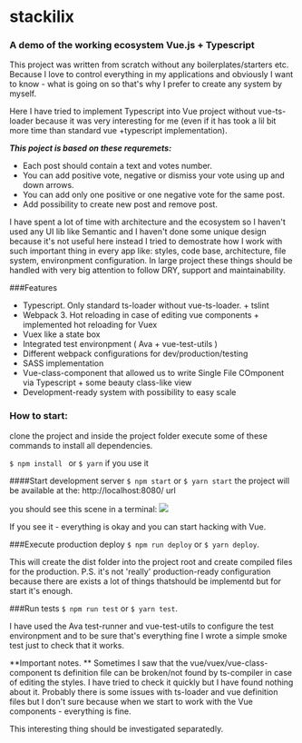 # stackilix
### A demo of the working ecosystem Vue.js + Typescript 

This project was written from scratch without any boilerplates/starters etc. Because I love to control everything in my applications and obviously I want to know - what is going on so that's why I prefer to create any system by myself.

Here I have tried to implement Typescript into Vue project without vue-ts-loader because it was very interesting for me (even if it has took a lil bit more time than standard  vue +typescript implementation). 


***This poject is based on these requremets:***

-	Each post should contain a text and votes number.
-	You can add positive vote, negative or dismiss your vote using up and down arrows. 
-	You can add only one positive or one negative vote for the same post.
-	Add possibility to create new post and remove post. 

I have spent a lot of time with architecture and the ecosystem so I haven't used any UI lib like Semantic and I haven't done some unique design because it's not useful here instead I tried to demostrate how I work with such important thing in every app like: styles, code base, architecture, file system, environpment configuration. In large project these things should be handled with very big attention to follow DRY, support and maintainability.

###Features

- Typescript. Only standard ts-loader without vue-ts-loader. + tslint
- Webpack 3. Hot reloading in case of editing vue components + implemented hot reloading for Vuex
- Vuex like a state box
- Integrated test environpment ( Ava + vue-test-utils )
- Different webpack configurations for dev/production/testing
- SASS implementation
- Vue-class-component that allowed us to write Single File COmponent via Typescript + some beauty class-like view
- Development-ready system with possibility to easy scale

### How to start:
clone the project and inside the project folder execute some of these commands to install all dependencies.

`$ npm install ` or `$ yarn` if you use it

####Start development server
`$ npm start` or `$ yarn start`
the project will be available at the: http://localhost:8080/  url

you should see this scene in a terminal:
![](http://i67.tinypic.com/2wd3pu8.png)

If you see it - everything is okay and you can start hacking with Vue.

###Execute production deploy
`$ npm run deploy` or `$ yarn deploy`.

This will create the dist folder into the project root and create compiled files for the production. P.S. it's not 'really' production-ready configuration because there are exists a lot of things thatshould be implementd but for start it's enough.

###Run tests
`$ npm run test` or `$ yarn test`.

I have used the Ava test-runner and vue-test-utils to configure the test environpment and to be sure that's everything fine I wrote a simple smoke test just to check that it works.

**Important notes. **
Sometimes I saw that the vue/vuex/vue-class-component ts definition file can be broken/not found by ts-compiler in case of editing the styles. I have tried to check it quickly but I have found nothing about it. Probably there is some issues with ts-loader and vue definition files but I don't sure because when we start to work with the Vue components - everything is fine.

This interesting thing should be investigated separatedly.
